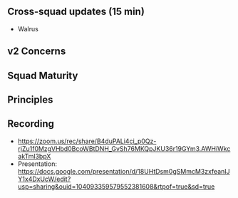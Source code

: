 ## Cross-squad updates (15 min)

- Walrus

## v2 Concerns

## Squad Maturity

## Principles

## Recording
- https://zoom.us/rec/share/B4duPALi4ci_p0Qz-rjZu1f0MzgVHbd0BcoWBtDNH_GvSh76MKQpJKU36r19GYm3.AWHiWkcakTml3bpX
- Presentation: https://docs.google.com/presentation/d/18UHtDsm0gSMmcM3zxfeanIJY1x4DxUcW/edit?usp=sharing&ouid=104093359579552381608&rtpof=true&sd=true

